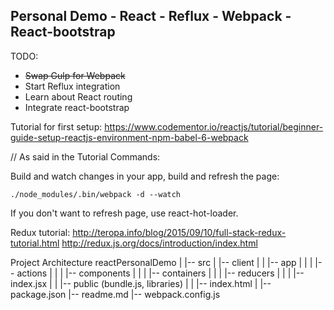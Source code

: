 Personal Demo - React - Reflux - Webpack - React-bootstrap
-----------------------------------------------------------

TODO:
- ~~Swap Gulp for Webpack~~
- Start Reflux integration
- Learn about React routing
- Integrate react-bootstrap

Tutorial for first setup:
https://www.codementor.io/reactjs/tutorial/beginner-guide-setup-reactjs-environment-npm-babel-6-webpack

// As said in the Tutorial
Commands:

Build and watch changes in your app, build and refresh the page:
```
./node_modules/.bin/webpack -d --watch
```

If you don't want to refresh page, use react-hot-loader.

Redux tutorial:
http://teropa.info/blog/2015/09/10/full-stack-redux-tutorial.html
http://redux.js.org/docs/introduction/index.html

Project Architecture
reactPersonalDemo
|
|-- src
|    |-- client
|    |     |-- app
|    |     |   |-- actions
|    |     |   |-- components
|    |     |   |-- containers
|    |     |   |-- reducers
|    |     |   |-- index.jsx
|    |     |-- public (bundle.js, libraries)
|    |     |-- index.html
|
|-- package.json
|-- readme.md
|-- webpack.config.js
